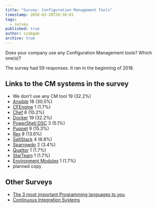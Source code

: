 ```yaml
---
title: "Survey: Configuration Management Tools"
timestamp: 2018-03-28T20:30:01
tags:
  - survey
published: true
author: szabgab
archive: true
---
```



Does your company use any Configuration Management tools? Which one(s)?


The survey had 59 responses. It ran in the beginning of 2018.

## Links to the CM systems in the survey

* We don't use any CM tool  19 (32.2%)
* [Ansible](https://www.ansible.com/) 18 (30.5%) 
* [CFEngine](https://cfengine.com/) 1 (1.7%)
* [Chef](https://www.chef.io/) 6 (10.2%)
* [Docker](https://www.docker.com/) 19 (32.2%)
* [PowerShell DSC](https://docs.microsoft.com/en-us/powershell/dsc/overview) 3 (5.1%)
* [Puppet](https://puppet.com/) 9 (15.3%)
* [Rex](https://www.rexify.org/) 8 (13.6%)
* [SaltStack](https://saltstack.com/) 4 (6.8%)
* [Sparrowdo](https://github.com/melezhik/sparrowdo) 2 (3.4%)
* [Quattor](http://www.quattor.org/) 1 (1.7%)
* [StarTeam](https://www.microfocus.com/products/change-management/starteam/) 1 (1.7%)
* [Environment Modules](https://en.wikipedia.org/wiki/Environment_Modules_(software)) 1 (1.7%)
* planned copy

## Other Surveys

* [The 3 most important Programming languages to you](/3-most-important-programming-languages)
* [Continuous Integration Systems](/continuous-integration-systems)

